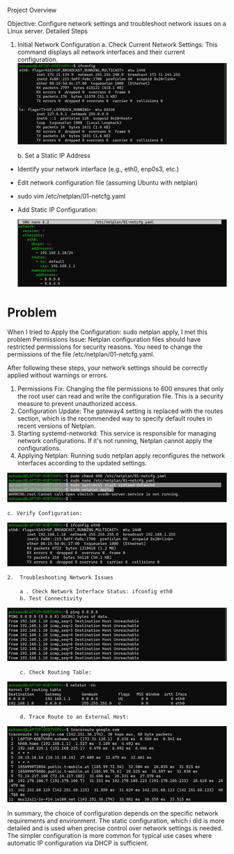 Project Overview

Objective: Configure network settings and troubleshoot network issues on a Linux server.
Detailed Steps

1.	Initial Network Configuration
    a. Check Current Network Settings:
  	This command displays all network interfaces and their current configuration.	
 ![pic1](screenshots/Picture1.png)


    b. Set a Static IP Address

  - Identify your network interface (e.g., eth0, enp0s3, etc.)
  - Edit network configuration file (assuming Ubuntu with netplan)
  - sudo vim /etc/netplan/01-netcfg.yaml
  - Add Static IP Configuration:
    
    ![pic1](screenshots/Picture3.png)

# Problem
    
When I tried to Apply the Configuration:	sudo netplan apply, I met this problem
Permissions Issue: Netplan configuration files should have restricted permissions     for security reasons. You need to change the permissions of the file
/etc/netplan/01-netcfg.yaml.

After following these steps, your network settings should be correctly applied without warnings or errors.
    
1.	Permissions Fix: Changing the file permissions to 600 ensures that only the root       user can read and write the configuration file. This is a security measure to          prevent unauthorized access.
2.	Configuration Update: The gateway4 setting is replaced with the routes section,        which is the recommended way to specify default routes in recent versions of            Netplan.
3.	Starting systemd-networkd: This service is responsible for managing network            configurations. If it's not running, Netplan cannot apply the configurations.
4.	Applying Netplan: Running sudo netplan apply reconfigures the network interfaces       according to the updated settings.

![pic1](screenshots/Picture4.png)
   
    c. Verify Configuration:
    
![pic1](screenshots/Picture5.png)  
  
    2.	Troubleshooting Network Issues
    
        a . Check Network Interface Status:	ifconfig eth0
        b. Test Connectivity
        
![pic1](screenshots/Picture6.png)
    
        c. Check Routing Table:
        
![pic1](screenshots/Picture7.png)
     
        d. Trace Route to an External Host:
        
![pic1](screenshots/Picture8.png)

In summary, the choice of configuration depends on the specific network requirements and environment.
The static configuration, which i did is more detailed and is used when precise control over network settings is needed.
The simpler configuration is more common for typical use cases where automatic IP configuration via DHCP is sufficient.
    





   

